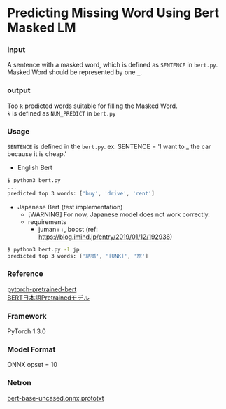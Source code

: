 # Predicting Missing Word Using Bert Masked LM

### input
A sentence with a masked word, which is defined as `SENTENCE` in `bert.py`.  
Masked Word should be represented by one `_`.

### output
Top `k` predicted words suitable for filling the Masked Word.  
`k` is defined as `NUM_PREDICT` in `bert.py`

### Usage
`SENTENCE` is defined in the `bert.py`.
ex. SENTENCE = 'I want to _ the car because it is cheap.'

- English Bert
```bash
$ python3 bert.py
...
predicted top 3 words: ['buy', 'drive', 'rent']
```

- Japanese Bert (test implementation)
  - [WARNING] For now, Japanese model does not work correctly.
  - requirements
	- juman++, boost (ref: https://blog.imind.jp/entry/2019/01/12/192936)

```bash
$ python3 bert.py -l jp
predicted top 3 words: ['結婚', '[UNK]', '旅']
```


### Reference
[pytorch-pretrained-bert](https://pypi.org/project/pytorch-pretrained-bert/)  
[BERT日本語Pretrainedモデル](http://nlp.ist.i.kyoto-u.ac.jp/index.php?BERT%E6%97%A5%E6%9C%AC%E8%AA%9EPretrained%E3%83%A2%E3%83%87%E3%83%AB)

### Framework
PyTorch 1.3.0

### Model Format
ONNX opset = 10

### Netron

[bert-base-uncased.onnx.prototxt](https://lutzroeder.github.io/netron/?url=https://storage.googleapis.com/ailia-models/bert_en/bert-base-uncased.onnx.prototxt)
